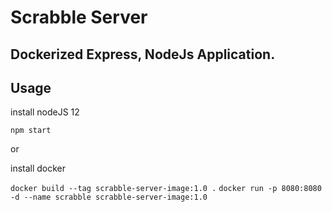# Scrabble Server

## Dockerized Express, NodeJs Application.

## Usage

install nodeJS 12

`npm start`

or

install docker

`docker build --tag scrabble-server-image:1.0 .`
`docker run -p 8080:8080 -d --name scrabble scrabble-server-image:1.0`



